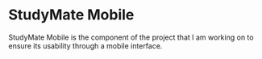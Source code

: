 # StudyMate Mobile
StudyMate Mobile is the component of the project that I am working on to ensure its usability through a mobile interface.
